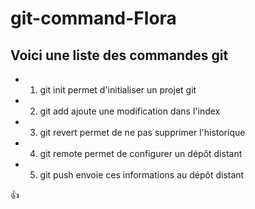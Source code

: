 ﻿# git-command-Flora

## **Voici une liste des commandes git**

* 1. git init permet d'initialiser un projet git
* 2. git add ajoute une modification dans l'index
* 3. git revert permet de ne pas supprimer l'historique
* 4. git remote permet de configurer un dépôt distant
* 5. git push envoie ces informations au dépôt distant

:+1: 
